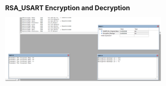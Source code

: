 
## RSA_USART Encryption and Decryption
![gitHub](https://github.com/ismailTareq/embedded_systems_online_diploma_eng_Keroles/blob/main/Mastering%20RTOS/2.Free%20RTOS/FREE%20RTOS%20RSA_USART%20Encryption%20and%20Decryption/Screenshot%202024-12-14%20173405.png)


